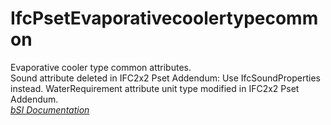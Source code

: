 IfcPsetEvaporativecoolertypecommon
==================================
Evaporative cooler type common attributes.  
Sound attribute deleted in IFC2x2 Pset Addendum: Use IfcSoundProperties
instead. WaterRequirement attribute unit type modified in IFC2x2 Pset
Addendum.  
[ _bSI
Documentation_](https://standards.buildingsmart.org/IFC/DEV/IFC4_2/FINAL/HTML/schema/ifchvacdomain/pset/pset_evaporativecoolertypecommon.htm)


